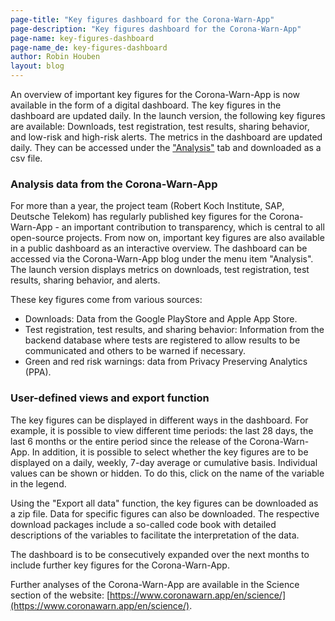 ```yaml
---
page-title: "Key figures dashboard for the Corona-Warn-App"
page-description: "Key figures dashboard for the Corona-Warn-App"
page-name: key-figures-dashboard
page-name_de: key-figures-dashboard
author: Robin Houben 
layout: blog
---
```


An overview of important key figures for the Corona-Warn-App is now available in the form of a digital dashboard. The key figures in the dashboard are updated daily. In the launch version, the following key figures are available:  Downloads, test registration, test results, sharing behavior, and low-risk and high-risk alerts. The metrics in the dashboard are updated daily. They can be accessed under the ["Analysis"](https://www.coronawarn.app/en/analysis/) tab and downloaded as a csv file. 

<!-- overview -->

### Analysis data from the Corona-Warn-App

For more than a year, the project team (Robert Koch Institute, SAP, Deutsche Telekom) has regularly published key figures for the Corona-Warn-App - an important contribution to transparency, which is central to all open-source projects. 
From now on, important key figures are also available in a public dashboard as an interactive overview. The dashboard can be accessed via the Corona-Warn-App blog under the menu item "Analysis". The launch version displays metrics on downloads, test registration, test results, sharing behavior, and alerts. 

These key figures come from various sources: 
 
- Downloads: Data from the Google PlayStore and Apple App Store.  
- Test registration, test results, and sharing behavior: Information from the backend database where tests are registered to allow results to be communicated and others to be warned if necessary. 
- Green and red risk warnings: data from Privacy Preserving Analytics (PPA).

### User-defined views and export function

The key figures can be displayed in different ways in the dashboard. For example, it is possible to view different time periods: the last 28 days, the last 6 months or the entire period since the release of the Corona-Warn-App. In addition, it is possible to select whether the key figures are to be displayed on a daily, weekly, 7-day average or cumulative basis. Individual values can be shown or hidden.  To do this, click on the name of the variable in the legend.

Using the "Export all data" function, the key figures can be downloaded as a zip file. Data for specific figures can also be downloaded. The respective download packages include a so-called code book with detailed descriptions of the variables to facilitate the interpretation of the data.  
 
The dashboard is to be consecutively expanded over the next months to include further key figures for the Corona-Warn-App. 

Further analyses of the Corona-Warn-App are available in the Science section of the website: [https://www.coronawarn.app/en/science/](https://www.coronawarn.app/en/science/).
